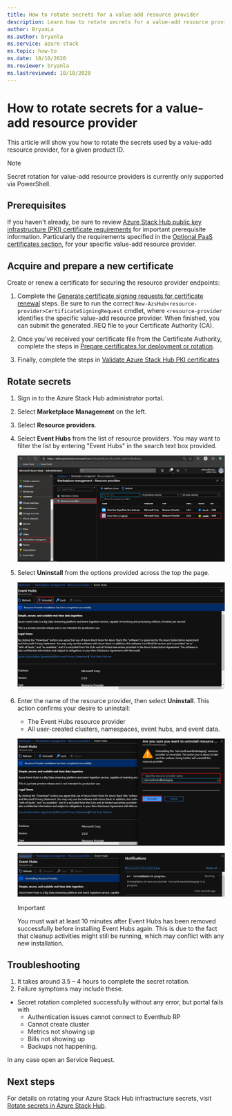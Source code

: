 ```yaml
---
title: How to rotate secrets for a value-add resource provider
description: Learn how to rotate secrets for a value-add resource provider on Azure Stack Hub. 
author: BryanLa
ms.author: bryanla
ms.service: azure-stack
ms.topic: how-to
ms.date: 10/10/2020
ms.reviewer: bryanla
ms.lastreviewed: 10/10/2020
---
```


# How to rotate secrets for a value-add resource provider

This article will show you how to rotate the secrets used by a value-add resource provider, for a given product ID.

> [!NOTE]
> Secret rotation for value-add resource providers is currently only supported via PowerShell.  

## Prerequisites

If you haven't already, be sure to review [Azure Stack Hub public key infrastructure (PKI) certificate requirements](azure-stack-pki-certs.md) for important prerequisite information. Particularly the requirements specified in the [Optional PaaS certificates section](azure-stack-pki-certs.md#optional-paas-certificates), for your specific value-add resource provider.

## Acquire and prepare a new certificate

Create or renew a certificate for securing the resource provider endpoints:

1. Complete the [Generate certificate signing requests for certificate renewal](azure-stack-get-pki-certs.md#generate-certificate-signing-requests-for-certificate-renewal) steps. Be sure to run the correct `New-AzsHub<resource-provider>CertificateSigningRequest` cmdlet, where `<resource-provider` identifies the specific value-add resource provider. When finished, you can submit the generated .REQ file to your Certificate Authority (CA).

2. Once you've received your certificate file from the Certificate Authority, complete the steps in [Prepare certificates for deployment or rotation](azure-stack-prepare-pki-certs.md).

3. Finally, complete the steps in [Validate Azure Stack Hub PKI certificates](azure-stack-validate-pki-certs.md)

## Rotate secrets

1. Sign in to the Azure Stack Hub administrator portal.
2. Select **Marketplace Management** on the left.
3. Select **Resource providers**.
4. Select **Event Hubs** from the list of resource providers. You may want to filter the list by entering "Event Hubs" in the search text box provided.

   [![Remove event hubs 1](media/event-hubs-rp-remove/1-uninstall.png)](media/event-hubs-rp-remove/1-uninstall.png#lightbox)

5. Select **Uninstall** from the options provided across the top the page.

   [![Remove event hubs 2](media/event-hubs-rp-remove/2-uninstall.png)](media/event-hubs-rp-remove/2-uninstall.png#lightbox)

6. Enter the name of the resource provider, then select **Uninstall**. This action confirms your desire to uninstall:
   - The Event Hubs resource provider
   - All user-created clusters, namespaces, event hubs, and event data.

   [![Remove event hubs 3](media/event-hubs-rp-remove/3-uninstall.png)](media/event-hubs-rp-remove/3-uninstall.png#lightbox)

   [![Removing event hubs 4](media/event-hubs-rp-remove/4-uninstall.png)](media/event-hubs-rp-remove/4-uninstall.png#lightbox)

   > [!IMPORTANT]
   > You must wait at least 10 minutes after Event Hubs has been removed successfully before installing Event Hubs again. This is due to the fact that cleanup activities might still be running, which may conflict with any new installation.

## Troubleshooting

1.	It takes around 3.5 – 4 hours to complete the secret rotation.
2.	Failure symptoms may include these.
   - Secret rotation completed successfully without any error, but portal fails with 
     - Authentication issues cannot connect to Eventhub RP
     - Cannot create cluster
     - Metrics not showing up
     - Bills not showing up
     - Backups not happening.

In any case open an Service Request.


## Next steps

For details on rotating your Azure Stack Hub infrastructure secrets, visit [Rotate secrets in Azure Stack Hub](azure-stack-rotate-secrets).